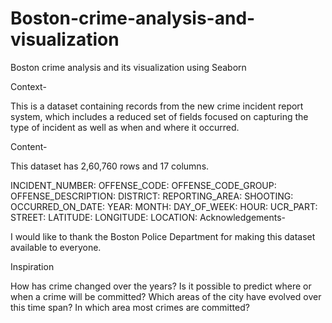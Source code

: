 # Boston-crime-analysis-and-visualization
Boston crime analysis and its visualization using Seaborn

Context-

This is a dataset containing records from the new crime incident report system, which includes a reduced set of fields focused on capturing the type of incident as well as when and where it occurred.

Content-

This dataset has 2,60,760 rows and 17 columns.

INCIDENT_NUMBER:
OFFENSE_CODE:
OFFENSE_CODE_GROUP:
OFFENSE_DESCRIPTION:
DISTRICT:
REPORTING_AREA:
SHOOTING:
OCCURRED_ON_DATE:
YEAR:
MONTH:
DAY_OF_WEEK:
HOUR:
UCR_PART:
STREET:
LATITUDE:
LONGITUDE:
LOCATION:
Acknowledgements-

I would like to thank the Boston Police Department for making this dataset available to everyone.

Inspiration

How has crime changed over the years?
Is it possible to predict where or when a crime will be committed?
Which areas of the city have evolved over this time span?
In which area most crimes are committed?
